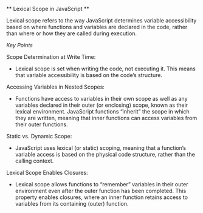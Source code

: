 ** Lexical Scope in JavaScript **
 
Lexical scope refers to the way JavaScript determines variable accessibility based on where functions and variables are declared in the code, rather than where or how they are called during execution.

*Key Points*

Scope Determination at Write Time:
 - Lexical scope is set when writing the code, not executing it. This means that variable accessibility is based on the code’s structure.
  
Accessing Variables in Nested Scopes:
 - Functions have access to variables in their own scope as well as any variables declared in their outer (or enclosing) scope, known as their lexical environment.
  JavaScript functions “inherit” the scope in which they are written, meaning that inner functions can access variables from their outer functions.

Static vs. Dynamic Scope:
 - JavaScript uses lexical (or static) scoping, meaning that a function’s variable access is based on the physical code structure, rather than the calling context.
   
Lexical Scope Enables Closures:
 - Lexical scope allows functions to “remember” variables in their outer environment even after the outer function has been completed. This property enables closures, where an inner function retains access to variables from its containing (outer) function.


